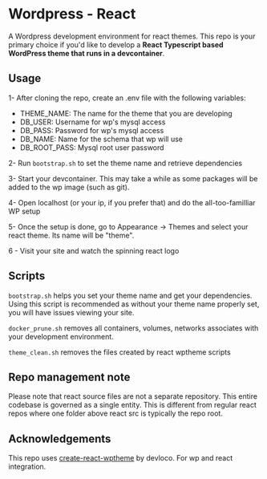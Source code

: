 # Wordpress - React

A Wordpress development environment for react themes. This repo is your primary 
choice if you'd like to develop a **React Typescript based WordPress theme that 
runs in a devcontainer**.

## Usage

1- After cloning the repo, create an .env file with the following variables:

- THEME_NAME: The name for the theme that you are developing
- DB_USER: Username for wp's mysql access
- DB_PASS: Password for wp's mysql access
- DB_NAME: Name for the schema that wp will use
- DB_ROOT_PASS: Mysql root user password

2- Run `bootstrap.sh` to set the theme name and retrieve dependencies

3- Start your devcontainer. This may take a while as some packages will be added to the wp image (such as git).

4- Open localhost (or your ip, if you prefer that) and do the all-too-familliar
WP setup

5- Once the setup is done, go to Appearance -> Themes and select your react 
theme. Its name will be "theme".

6 - Visit your site and watch the spinning react logo

## Scripts

`bootstrap.sh` helps you set your theme name and get your dependencies. Using
this script is recommended as without your theme name properly set, you will 
have issues viewing your site.

`docker_prune.sh` removes all containers, volumes, networks associates with your
development environment.

`theme_clean.sh` removes the files created by react wptheme scripts

## Repo management note

Please note that react source files are not a separate repository. This
entire codebase is governed as a single entity. This is different from regular
react repos where one folder above react src is typically the repo root.

## Acknowledgements

This repo uses [create-react-wptheme](https://github.com/devloco/create-react-wptheme) by devloco. For wp and react integration.
